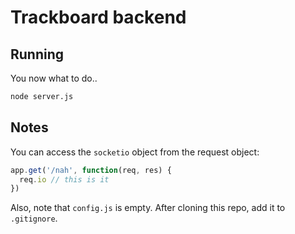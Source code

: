 # Trackboard backend

## Running
You now what to do..

```bash
node server.js
```

## Notes
You can access the `socketio` object from the request object:
```javascript
app.get('/nah', function(req, res) {
  req.io // this is it
})
```

Also, note that `config.js` is empty. After cloning this repo, add it to `.gitignore`.